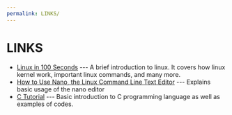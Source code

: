 ```yaml
---
permalink: LINKS/
---
```


# LINKS

* [Linux in 100 Seconds](https://www.youtube.com/watch?v=rrB13utjYV4) --- 
A brief introduction to linux. 
It covers how linux kernel work, important linux commands, and many more.
* [How to Use Nano, the Linux Command Line Text Editor](https://linuxize.com/post/how-to-use-nano-text-editor/) --- Explains basic usage of the nano editor
* [C Tutorial](https://www.w3schools.com/c/c_intro.php?external_link=true) --- Basic introduction to C programming language as well as examples of codes.
